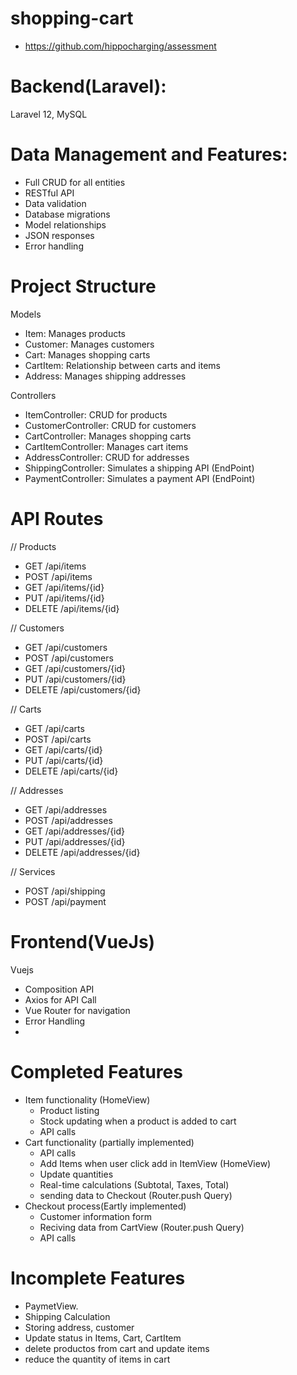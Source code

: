 # shopping-cart
- https://github.com/hippocharging/assessment

# Backend(Laravel):
Laravel 12, MySQL

# Data Management and Features:

- Full CRUD for all entities
- RESTful API
- Data validation
- Database migrations
- Model relationships
- JSON responses
- Error handling

# Project Structure
Models
- Item: Manages products
- Customer: Manages customers
- Cart: Manages shopping carts
- CartItem: Relationship between carts and items
- Address: Manages shipping addresses

Controllers
- ItemController: CRUD for products
- CustomerController: CRUD for customers
- CartController: Manages shopping carts
- CartItemController: Manages cart items
- AddressController: CRUD for addresses
- ShippingController: Simulates a shipping API (EndPoint) 
- PaymentController: Simulates a payment API (EndPoint)

# API Routes

// Products
- GET    /api/items
- POST   /api/items
- GET    /api/items/{id}
- PUT    /api/items/{id}
- DELETE /api/items/{id}

// Customers
- GET    /api/customers
- POST   /api/customers
- GET    /api/customers/{id}
- PUT    /api/customers/{id}
- DELETE /api/customers/{id}

// Carts
- GET    /api/carts
- POST   /api/carts
- GET    /api/carts/{id}
- PUT    /api/carts/{id}
- DELETE /api/carts/{id}

// Addresses
- GET    /api/addresses
- POST   /api/addresses
- GET    /api/addresses/{id}
- PUT    /api/addresses/{id}
- DELETE /api/addresses/{id}

// Services
- POST   /api/shipping
- POST   /api/payment

# Frontend(VueJs)

Vuejs
 - Composition API
 - Axios for API Call
 - Vue Router for navigation
 - Error Handling
 - 
# Completed Features

- Item functionality (HomeView)
    - Product listing
    - Stock updating when a product is added to cart
    - API calls
- Cart functionality (partially implemented)
    - API calls
    - Add Items when user click add in ItemView (HomeView)
    - Update quantities
    - Real-time calculations (Subtotal, Taxes, Total)
    - sending data to Checkout (Router.push Query)
- Checkout process(Eartly implemented)
    - Customer information form
    - Reciving data from CartView (Router.push Query)
    - API calls
# Incomplete Features
- PaymetView.
- Shipping Calculation
- Storing address, customer
- Update status in Items, Cart, CartItem
- delete productos from cart and update items
- reduce the quantity of items in cart



